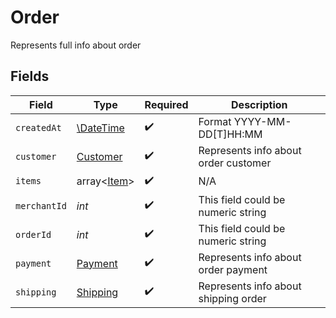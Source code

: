 # Order

Represents full info about order


## Fields

| Field                                                         | Type                                                          | Required                                                      | Description                                                   |
| ------------------------------------------------------------- | ------------------------------------------------------------- | ------------------------------------------------------------- | ------------------------------------------------------------- |
| `createdAt`                                                   | [\DateTime](https://www.php.net/manual/en/class.datetime.php) | :heavy_check_mark:                                            | Format YYYY-MM-DD[T]HH:MM                                     |
| `customer`                                                    | [Customer](../../models/shared/Customer.md)                   | :heavy_check_mark:                                            | Represents info about order customer                          |
| `items`                                                       | array<[Item](../../models/shared/Item.md)>                    | :heavy_check_mark:                                            | N/A                                                           |
| `merchantId`                                                  | *int*                                                         | :heavy_check_mark:                                            | This field could be numeric string                            |
| `orderId`                                                     | *int*                                                         | :heavy_check_mark:                                            | This field could be numeric string                            |
| `payment`                                                     | [Payment](../../models/shared/Payment.md)                     | :heavy_check_mark:                                            | Represents info about order payment                           |
| `shipping`                                                    | [Shipping](../../models/shared/Shipping.md)                   | :heavy_check_mark:                                            | Represents info about shipping order                          |